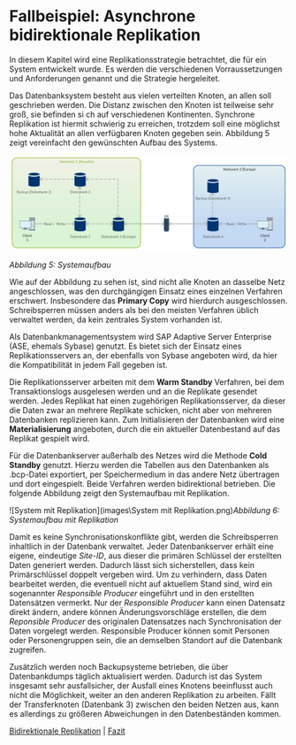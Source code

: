 # Fallbeispiel: Asynchrone bidirektionale Replikation

In diesem Kapitel wird eine Replikationsstrategie betrachtet, die für ein System entwickelt wurde. Es werden die verschiedenen Vorraussetzungen und Anforderungen genannt und die Strategie hergeleitet.

Das Datenbanksystem besteht aus vielen verteilten Knoten, an allen soll geschrieben werden. Die Distanz zwischen den Knoten ist teilweise sehr groß, sie befinden si ch auf verschiedenen Kontinenten. Synchrone Replikation ist hiermit schwierig zu erreichen, trotzdem soll eine möglichst hohe Aktualität an allen verfügbaren Knoten gegeben sein. Abbildung 5 zeigt vereinfacht den gewünschten Aufbau des Systems.

*![Systemaufbau](images/Systemaufbau.png)*

*Abbildung 5: Systemaufbau*

Wie auf der Abbildung zu sehen ist, sind nicht alle Knoten an dasselbe Netz angeschlossen, was den durchgängigen Einsatz eines einzelnen Verfahren erschwert. Insbesondere das **Primary Copy** wird hierdurch ausgeschlossen. Schreibsperren müssen anders als bei den meisten Verfahren üblich verwaltet werden, da kein zentrales System vorhanden ist.

Als Datenbankmanagementsystem wird SAP Adaptive Server Enterprise (ASE, ehemals Sybase) genutzt. Es bietet sich der Einsatz eines Replikationsservers an, der ebenfalls von Sybase angeboten wird, da hier die Kompatibilität in jedem Fall gegeben ist.

Die Replikationsserver arbeiten mit dem **Warm Standby** Verfahren, bei dem Transaktionslogs ausgelesen werden und an die Replikate gesendet werden. Jedes Replikat hat einen zugehörigen Replikationsserver, da dieser die Daten zwar an mehrere Replikate schicken, nicht aber von mehreren Datenbanken replizieren kann. Zum Initialisieren der Datenbanken wird eine **Materialisierung** angeboten, durch die ein aktueller Datenbestand auf das Replikat gespielt wird.

Für die Datenbankserver außerhalb des Netzes wird die Methode **Cold Standby** genutzt. Hierzu werden die Tabellen aus den Datenbanken als .bcp-Datei exportiert, per Speichermedium in das andere Netz übertragen und dort eingespielt. Beide Verfahren werden bidirektional betrieben. Die folgende Abbildung zeigt den Systemaufbau mit Replikation.

![System mit Replikation](images\System mit Replikation.png)*Abbildung 6: Systemaufbau mit Replikation*

Damit es keine Synchronisationskonflikte gibt, werden die Schreibsperren inhaltlich in der Datenbank verwaltet. Jeder Datenbankserver erhält eine eigene, eindeutige *Site-ID*, aus dieser die primären Schlüssel der erstellten Daten generiert werden. Dadurch lässt sich sicherstellen, dass kein Primärschlüssel doppelt vergeben wird. Um zu verhindern, dass Daten bearbeitet werden, die eventuell nicht auf aktuellem Stand sind, wird ein sogenannter *Responsible Producer* eingeführt und in den erstellten Datensätzen vermerkt. Nur der *Responsible Producer* kann einen Datensatz direkt ändern, andere können Änderungsvorschläge erstellen, die dem *Reponsible Producer* des originalen Datensatzes nach Synchronisation der Daten vorgelegt werden. Responsible Producer können somit Personen oder Personengruppen sein, die an demselben Standort auf die Datenbank zugreifen.

Zusätzlich werden noch Backupsysteme betrieben, die über Datenbankdumps täglich aktualisiert werden. Dadurch ist das System insgesamt sehr ausfallsicher, der Ausfall eines Knotens beeinflusst auch nicht die Möglichkeit, weiter an den anderen Replikation zu arbeiten. Fällt der Transferknoten (Datenbank 3) zwischen den beiden Netzen aus, kann es allerdings zu größeren Abweichungen in den Datenbeständen kommen.

[Bidirektionale Replikation](06_peer_to_peer.md) | [Fazit](08_conclusion.md) 
